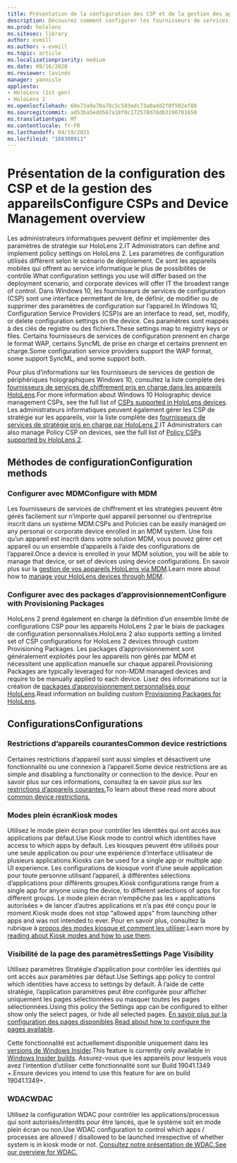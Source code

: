 ```yaml
---
title: Présentation de la configuration des CSP et de la gestion des appareils
description: Découvrez comment configurer les fournisseurs de services de chiffrement, de stratégie et de gestion des appareils à l’aide de packages de configuration et de gestion des appareils mobiles.
ms.prod: hololens
ms.sitesec: library
author: evmill
ms.author: v-evmill
ms.topic: article
ms.localizationpriority: medium
ms.date: 09/16/2020
ms.reviewer: lavinds
manager: yannisle
appliesto:
- HoloLens (1st gen)
- HoloLens 2
ms.openlocfilehash: 60e73a9a70a70c5c583edc73a0add2f0f502ef80
ms.sourcegitcommit: ad53ba5edd567a18f0c172578d78db3190701650
ms.translationtype: MT
ms.contentlocale: fr-FR
ms.lasthandoff: 04/19/2021
ms.locfileid: "108308911"
---
```

# <a name="configure-csps-and-device-management-overview"></a><span data-ttu-id="b7466-103">Présentation de la configuration des CSP et de la gestion des appareils</span><span class="sxs-lookup"><span data-stu-id="b7466-103">Configure CSPs and Device Management overview</span></span>

<span data-ttu-id="b7466-104">Les administrateurs informatiques peuvent définir et implémenter des paramètres de stratégie sur HoloLens 2.</span><span class="sxs-lookup"><span data-stu-id="b7466-104">IT Administrators can define and implement policy settings on HoloLens 2.</span></span> <span data-ttu-id="b7466-105">Les paramètres de configuration utilisés diffèrent selon le scénario de déploiement. Ce sont les appareils mobiles qui offrent au service informatique le plus de possibilités de contrôle.</span><span class="sxs-lookup"><span data-stu-id="b7466-105">What configuration settings you use will differ based on the deployment scenario, and corporate devices will offer IT the broadest range of control.</span></span> <span data-ttu-id="b7466-106">Dans Windows 10, les fournisseurs de services de configuration (CSP) sont une interface permettant de lire, de définir, de modifier ou de supprimer des paramètres de configuration sur l’appareil.</span><span class="sxs-lookup"><span data-stu-id="b7466-106">In Windows 10, Configuration Service Providers (CSP)s are an interface to read, set, modify, or delete configuration settings on the device.</span></span> <span data-ttu-id="b7466-107">Ces paramètres sont mappés à des clés de registre ou des fichiers.</span><span class="sxs-lookup"><span data-stu-id="b7466-107">These settings map to registry keys or files.</span></span> <span data-ttu-id="b7466-108">Certains fournisseurs de services de configuration prennent en charge le format WAP, certains SyncML de prise en charge et certains prennent en charge.</span><span class="sxs-lookup"><span data-stu-id="b7466-108">Some configuration service providers support the WAP format, some support SyncML, and some support both.</span></span>

<span data-ttu-id="b7466-109">Pour plus d’informations sur les fournisseurs de services de gestion de périphériques holographiques Windows 10, consultez la liste complète des [fournisseurs de services de chiffrement pris en charge dans les appareils HoloLens](https://docs.microsoft.com/windows/client-management/mdm/configuration-service-provider-reference#hololens).</span><span class="sxs-lookup"><span data-stu-id="b7466-109">For more information about Windows 10 Holographic device management CSPs, see the full list of [CSPs supported in HoloLens devices](https://docs.microsoft.com/windows/client-management/mdm/configuration-service-provider-reference#hololens).</span></span>
<span data-ttu-id="b7466-110">Les administrateurs informatiques peuvent également gérer les CSP de stratégie sur les appareils, voir la liste complète des [fournisseurs de services de stratégie pris en charge par HoloLens 2](https://docs.microsoft.com/windows/client-management/mdm/policy-csps-supported-by-hololens2).</span><span class="sxs-lookup"><span data-stu-id="b7466-110">IT Administrators can also manage Policy CSP on devices, see the full list of [Policy CSPs supported by HoloLens 2](https://docs.microsoft.com/windows/client-management/mdm/policy-csps-supported-by-hololens2).</span></span>

## <a name="configuration-methods"></a><span data-ttu-id="b7466-111">Méthodes de configuration</span><span class="sxs-lookup"><span data-stu-id="b7466-111">Configuration methods</span></span>

### <a name="configure-with-mdm"></a><span data-ttu-id="b7466-112">Configurer avec MDM</span><span class="sxs-lookup"><span data-stu-id="b7466-112">Configure with MDM</span></span>

<span data-ttu-id="b7466-113">Les fournisseurs de services de chiffrement et les stratégies peuvent être gérés facilement sur n’importe quel appareil personnel ou d’entreprise inscrit dans un système MDM.</span><span class="sxs-lookup"><span data-stu-id="b7466-113">CSPs and Policies can be easily managed on any personal or corporate device enrolled in an MDM system.</span></span> <span data-ttu-id="b7466-114">Une fois qu’un appareil est inscrit dans votre solution MDM, vous pouvez gérer cet appareil ou un ensemble d’appareils à l’aide des configurations de l’appareil.</span><span class="sxs-lookup"><span data-stu-id="b7466-114">Once a device is enrolled in your MDM solution, you will be able to manage that device, or set of devices using device configurations.</span></span> <span data-ttu-id="b7466-115">En savoir plus sur la [gestion de vos appareils HoloLens via MDM](hololens-mdm-configure.md).</span><span class="sxs-lookup"><span data-stu-id="b7466-115">Learn more about how to [manage your HoloLens devices through MDM](hololens-mdm-configure.md).</span></span>

### <a name="configure-with-provisioning-packages"></a><span data-ttu-id="b7466-116">Configurer avec des packages d’approvisionnement</span><span class="sxs-lookup"><span data-stu-id="b7466-116">Configure with Provisioning Packages</span></span>

<span data-ttu-id="b7466-117">HoloLens 2 prend également en charge la définition d’un ensemble limité de configurations CSP pour les appareils HoloLens 2 par le biais de packages de configuration personnalisés.</span><span class="sxs-lookup"><span data-stu-id="b7466-117">HoloLens 2 also supports setting a limited set of CSP configurations for HoloLens 2 devices through custom Provisioning Packages.</span></span> <span data-ttu-id="b7466-118">Les packages d’approvisionnement sont généralement exploités pour les appareils non gérés par MDM et nécessitent une application manuelle sur chaque appareil.</span><span class="sxs-lookup"><span data-stu-id="b7466-118">Provisioning Packages are typically leveraged for non-MDM managed devices and require to be manually applied to each device.</span></span> <span data-ttu-id="b7466-119">Lisez des informations sur la création de [packages d’approvisionnement personnalisés pour HoloLens](https://docs.microsoft.com/hololens/hololens-provisioning).</span><span class="sxs-lookup"><span data-stu-id="b7466-119">Read information on building custom [Provisioning Packages for HoloLens](https://docs.microsoft.com/hololens/hololens-provisioning).</span></span>

## <a name="configurations"></a><span data-ttu-id="b7466-120">Configurations</span><span class="sxs-lookup"><span data-stu-id="b7466-120">Configurations</span></span>

### <a name="common-device-restrictions"></a><span data-ttu-id="b7466-121">Restrictions d’appareils courantes</span><span class="sxs-lookup"><span data-stu-id="b7466-121">Common device restrictions</span></span>

<span data-ttu-id="b7466-122">Certaines restrictions d’appareil sont aussi simples et désactivent une fonctionnalité ou une connexion à l’appareil.</span><span class="sxs-lookup"><span data-stu-id="b7466-122">Some device restrictions are as simple and disabling a functionality or connection to the device.</span></span> <span data-ttu-id="b7466-123">Pour en savoir plus sur ces informations, consultez la en savoir plus sur les [restrictions d’appareils courantes.](hololens-common-device-restrictions.md)</span><span class="sxs-lookup"><span data-stu-id="b7466-123">To learn about these read more about [common device restrictions.](hololens-common-device-restrictions.md)</span></span>

### <a name="kiosk-modes"></a><span data-ttu-id="b7466-124">Modes plein écran</span><span class="sxs-lookup"><span data-stu-id="b7466-124">Kiosk modes</span></span>

<span data-ttu-id="b7466-125">Utilisez le mode plein écran pour contrôler les identités qui ont accès aux applications par défaut.</span><span class="sxs-lookup"><span data-stu-id="b7466-125">Use Kiosk mode to control which identities have access to which apps by default.</span></span> <span data-ttu-id="b7466-126">Les kiosques peuvent être utilisés pour une seule application ou pour une expérience d’interface utilisateur de plusieurs applications.</span><span class="sxs-lookup"><span data-stu-id="b7466-126">Kiosks can be used for a single app or multiple app UI experience.</span></span> <span data-ttu-id="b7466-127">Les configurations de kiosque vont d’une seule application pour toute personne utilisant l’appareil, à différentes sélections d’applications pour différents groupes.</span><span class="sxs-lookup"><span data-stu-id="b7466-127">Kiosk configurations range from a single app for anyone using the device, to different selections of apps for different groups.</span></span> <span data-ttu-id="b7466-128">Le mode plein écran n’empêche pas les « applications autorisées » de lancer d’autres applications et n’a pas été conçu pour le moment.</span><span class="sxs-lookup"><span data-stu-id="b7466-128">Kiosk mode does not stop “allowed apps” from launching other apps and was not intended to ever.</span></span> <span data-ttu-id="b7466-129">Pour en savoir plus, consultez la rubrique à [propos des modes kiosque et comment les utiliser](hololens-kiosk.md).</span><span class="sxs-lookup"><span data-stu-id="b7466-129">Learn more by [reading about Kiosk modes and how to use them](hololens-kiosk.md).</span></span>

### <a name="settings-page-visibility"></a><span data-ttu-id="b7466-130">Visibilité de la page des paramètres</span><span class="sxs-lookup"><span data-stu-id="b7466-130">Settings Page Visibility</span></span>

<span data-ttu-id="b7466-131">Utilisez paramètres Stratégie d’application pour contrôler les identités qui ont accès aux paramètres par défaut.</span><span class="sxs-lookup"><span data-stu-id="b7466-131">Use Settings app policy to control which identities have access to settings by default.</span></span> <span data-ttu-id="b7466-132">À l’aide de cette stratégie, l’application paramètres peut être configurée pour afficher uniquement les pages sélectionnées ou masquer toutes les pages sélectionnées.</span><span class="sxs-lookup"><span data-stu-id="b7466-132">Using this policy the Settings app can be configured to either show only the select pages, or hide all selected pages.</span></span> <span data-ttu-id="b7466-133">[En savoir plus sur la configuration des pages disponibles](settings-uri-list.md).</span><span class="sxs-lookup"><span data-stu-id="b7466-133">[Read about how to configure the pages available](settings-uri-list.md).</span></span>

<span data-ttu-id="b7466-134">Cette fonctionnalité est actuellement disponible uniquement dans les [versions de Windows Insider](hololens-insider.md).</span><span class="sxs-lookup"><span data-stu-id="b7466-134">This feature is currently only available in [Windows Insider builds](hololens-insider.md).</span></span> <span data-ttu-id="b7466-135">Assurez-vous que les appareils pour lesquels vous avez l’intention d’utiliser cette fonctionnalité sont sur Build 19041.1349 +.</span><span class="sxs-lookup"><span data-stu-id="b7466-135">Ensure devices you intend to use this feature for are on build 19041.1349+.</span></span>

### <a name="wdac"></a><span data-ttu-id="b7466-136">WDAC</span><span class="sxs-lookup"><span data-stu-id="b7466-136">WDAC</span></span>

<span data-ttu-id="b7466-137">Utilisez la configuration WDAC pour contrôler les applications/processus qui sont autorisés/interdits pour être lancés, que le système soit en mode plein écran ou non.</span><span class="sxs-lookup"><span data-stu-id="b7466-137">Use WDAC configuration to control which apps / processes are allowed / disallowed to be launched irrespective of whether system is in kiosk mode or not.</span></span>
[<span data-ttu-id="b7466-138">Consultez notre présentation de WDAC.</span><span class="sxs-lookup"><span data-stu-id="b7466-138">See our overview for WDAC.</span></span>](windows-defender-application-control-wdac.md)
